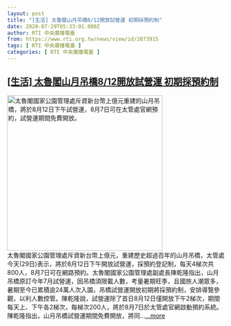 ```yaml
---
layout: post
title: "[生活] 太魯閣山月吊橋8/12開放試營運 初期採預約制"
date: 2020-07-29T05:33:01.000Z
author: RTI 中央廣播電臺
from: https://www.rti.org.tw/news/view/id/2073915
tags: [ RTI 中央廣播電臺 ]
categories: [ RTI 中央廣播電臺 ]
---
```

<!--1596000781000-->
[[生活] 太魯閣山月吊橋8/12開放試營運 初期採預約制](https://www.rti.org.tw/news/view/id/2073915)
------

<div>
<img src="https://static.rti.org.tw/assets/thumbnails/2020/07/29/20200729000042M.jpg" width="360" alt="太魯閣國家公園管理處斥資新台幣上億元重建的山月吊橋，將於8月12日下午試營運，8月7日可在太管處官網預約，試營運期間免費開放。" title="太魯閣國家公園管理處斥資新台幣上億元重建的山月吊橋，將於8月12日下午試營運，8月7日可在太管處官網預約，試營運期間免費開放。"><br>太魯閣國家公園管理處斥資新台幣上億元，重建歷史超過百年的山月吊橋，太管處今天(29日)表示，將於8月12日下午開放試營運，採預約登記制，每天4梯次共800人，8月7日可在網路預約。太魯閣國家公園管理處副處長陳乾隆指出，山月吊橋原訂今年7月試營運，因吊橋須限載人數，考量暑期旺季，且國旅人潮眾多，暑期至今已累積逾24萬人次入園，吊橋試營運開放初期將採預約制，安排導覽參觀，以利人數控管。陳乾隆說，試營運除了首日8月12日僅開放下午2梯次，期間每天上、下午各2梯次，每梯次200人，將於8月7日於太管處官網啟動預約系統。陳乾隆指出，山月吊橋試營運期間免費開放，將同...<a target="_blank" href="https://www.rti.org.tw/news/view/id/2073915">...more</a>
</div>
